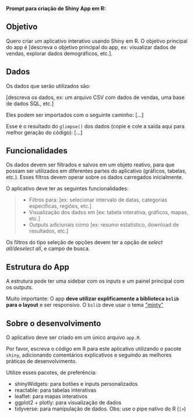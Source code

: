 **Prompt para criação de Shiny App em R:**

## Objetivo

Quero criar um aplicativo interativo usando Shiny em R. O objetivo principal do app é [descreva o objetivo principal do app, ex: visualizar dados de vendas, explorar dados demográficos,  etc.].


## Dados
Os dados que serão utilizados são:

[descreva os dados, ex: um arquivo CSV com dados de vendas, uma base de dados SQL, etc.]

Eles podem ser importados com o seguinte caminho:
[...]

Esse é o resultado do `glimpse()` dos dados (copie e cole a saída aqui para melhor geração do código):
[...]




## Funcionalidades

Os dados devem ser filtrados e salvos em um objeto reativo, para que possam ser utilizados em diferentes partes do aplicativo (gráficos, tabelas, etc.). Esses filtros devem operar sobre os dados carregados inicialmente.


O aplicativo deve ter as seguintes funcionalidades:

> * Filtros para: [ex: selecionar intervalo de datas, categorias específicas, regiões, etc.]
> * Visualização dos dados em [ex: tabela interativa, gráficos, mapas, etc.]
> * Outputs adicionais como [ex: resumo estatístico, download de resultados, etc.]

Os filtros do tipo seleção de opções devem ter a opção de *select all/deselect all*, e campo de busca. 

## Estrutura do App

A estrutura pode ter uma sidebar com os inputs e um painel principal com os outputs. 

Muito importante: O app **deve utilizar  explificamente a biblioteca `bslib` para o layout** e ser responsivo. 
O `bslib` deve usar o tema ["minty"](https://rstudio.github.io/bslib/articles/theming/)


## Sobre o desenvolvimento

O aplicativo deve ser criado em um único arquivo `app.R`.

Por favor, escreva o código em R para este aplicativo utilizando o pacote `shiny`, adicionando comentários explicativos e seguindo as melhores práticas de desenvolvimento.

Utilize esses pacotes, de preferência:
- shinyWidgets: para botões e inputs personalizados
- reactable: para tabelas interativas
- leaflet: para mapas interativos
- ggplot2 + plotly: para visualização de dados
- tidyverse: para manipulação de dados. Obs: use o pipe nativo do R (`|>`)

